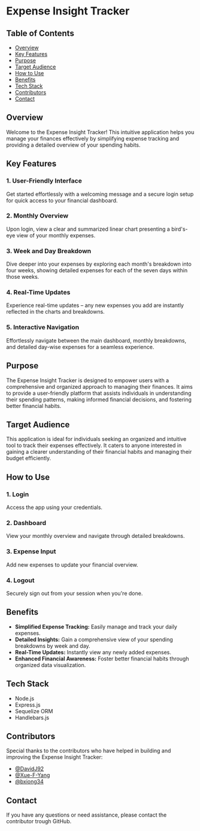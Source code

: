 # Expense Insight Tracker

## Table of Contents

- [Overview](#overview)
- [Key Features](#key-features)
- [Purpose](#purpose)
- [Target Audience](#target-audience)
- [How to Use](#how-to-use)
- [Benefits](#benefits)
- [Tech Stack](#tech-stack)
- [Contributors](#contributors)
- [Contact](#contact)

## Overview

Welcome to the Expense Insight Tracker! This intuitive application helps you manage your finances effectively by simplifying expense tracking and providing a detailed overview of your spending habits.

## Key Features

### 1. User-Friendly Interface

Get started effortlessly with a welcoming message and a secure login setup for quick access to your financial dashboard.

### 2. Monthly Overview

Upon login, view a clear and summarized linear chart presenting a bird's-eye view of your monthly expenses.

### 3. Week and Day Breakdown

Dive deeper into your expenses by exploring each month's breakdown into four weeks, showing detailed expenses for each of the seven days within those weeks.

### 4. Real-Time Updates

Experience real-time updates – any new expenses you add are instantly reflected in the charts and breakdowns.

### 5. Interactive Navigation

Effortlessly navigate between the main dashboard, monthly breakdowns, and detailed day-wise expenses for a seamless experience.

## Purpose

The Expense Insight Tracker is designed to empower users with a comprehensive and organized approach to managing their finances. It aims to provide a user-friendly platform that assists individuals in understanding their spending patterns, making informed financial decisions, and fostering better financial habits.

## Target Audience

This application is ideal for individuals seeking an organized and intuitive tool to track their expenses effectively. It caters to anyone interested in gaining a clearer understanding of their financial habits and managing their budget efficiently.

## How to Use

### 1. Login

Access the app using your credentials.

### 2. Dashboard

View your monthly overview and navigate through detailed breakdowns.

### 3. Expense Input

Add new expenses to update your financial overview.

### 4. Logout

Securely sign out from your session when you're done.

## Benefits

- **Simplified Expense Tracking:** Easily manage and track your daily expenses.
- **Detailed Insights:** Gain a comprehensive view of your spending breakdowns by week and day.
- **Real-Time Updates:** Instantly view any newly added expenses.
- **Enhanced Financial Awareness:** Foster better financial habits through organized data visualization.

## Tech Stack

- Node.js
- Express.js
- Sequelize ORM
- Handlebars.js

## Contributors

Special thanks to the contributors who have helped in building and improving the Expense Insight Tracker:

- [@DavidJ92](https://github.com/DavidJ92)
- [@Xue-F-Yang](https://github.com/Xue-F-Yang)
- [@bxiong34](https://github.com/bxiong34)

## Contact

If you have any questions or need assistance, please contact the contributor trough GitHub.
